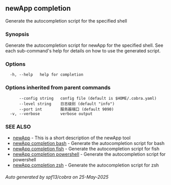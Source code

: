 ## newApp completion

Generate the autocompletion script for the specified shell

### Synopsis

Generate the autocompletion script for newApp for the specified shell.
See each sub-command's help for details on how to use the generated script.


### Options

```
  -h, --help   help for completion
```

### Options inherited from parent commands

```
      --config string   config file (default is $HOME/.cobra.yaml)
      --level string    日志级别 (default "info")
      --port int        服务器端口 (default 9090)
  -v, --verbose         verbose output
```

### SEE ALSO

* [newApp](newApp.md)	 - This is a short description of the newApp tool
* [newApp completion bash](newApp_completion_bash.md)	 - Generate the autocompletion script for bash
* [newApp completion fish](newApp_completion_fish.md)	 - Generate the autocompletion script for fish
* [newApp completion powershell](newApp_completion_powershell.md)	 - Generate the autocompletion script for powershell
* [newApp completion zsh](newApp_completion_zsh.md)	 - Generate the autocompletion script for zsh

###### Auto generated by spf13/cobra on 25-May-2025
